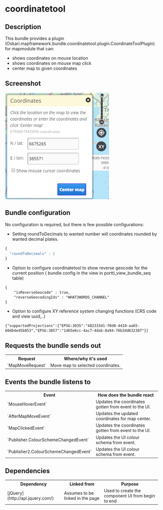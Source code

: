 # coordinatetool

## Description

This bundle provides a plugin (Oskari.mapframework.bundle.coordinatetool.plugin.CoordinateToolPlugin) for mapmodule that can:
* shows coordinates on mouse location
* shows coordinates on mouse map click
* center map to given coordinates


## Screenshot

![screenshot](coordinatetool.png)


## Bundle configuration

No configuration is required, but there is few possible configurations:

- Setting roundToDecimals to wanted number will coordinates rounded by wanted decimal plates. 

```javascript
{
  "roundToDecimals" : 2
}
```

- Option to configure coordinatetool to show reverse geocode for the current position
  ( bundle config in the view in portti_view_bundle_seq table)

````
{
    "isReverseGeocode" : true,
    "reverseGeocodingIds" : "WHAT3WORDS_CHANNEL"
}
````
    
- Option to configure XY reference system changing functions  (CRS code and view uuid,..)

````    
{"supportedProjections":{"EPSG:3035":"482333d1-f0d0-4410-aa65-60db4e45b853","EPSG:3857":"1d65e6cc-4ac7-4dab-8a94-76b3dd632307"}}
````
## Requests the bundle sends out

<table class="table">
  <tr>
    <th> Request </th><th> Where/why it's used</th>
  </tr>
  <tr>
    <td>`MapMoveRequest`</td><td> Move map to selected coordinates.</td>
  </tr>
</table>


## Events the bundle listens to

<table class="table">
  <tr>
    <th>Event</th><th>How does the bundle react</th>
  </tr>
  <tr>
    <td>`MouseHoverEvent`</td><td>Updates the coordinates gotten from event to the UI.</td>
  </tr>
  <tr>
    <td>`AfterMapMoveEvent`</td><td>Updates the updated coordinates for map center.</td>
  </tr>
  <tr>
    <td>`MapClickedEvent`</td><td>Updates the coordinates gotten from event to the UI.</td>
  </tr>
  <tr>
    <td>`Publisher.ColourSchemeChangedEvent`</td><td>Updates the UI colour schema from event.</td>
  </tr>
  <tr>
    <td>`Publisher2.ColourSchemeChangedEvent`</td><td>Updates the UI colour schema from event.</td>
  </tr>

</table>

## Dependencies

<table class="table">
  <tr>
    <th>Dependency</th><th>Linked from</th><th>Purpose</th>
  </tr>
  <tr>
    <td>[jQuery](http://api.jquery.com/)</td>
    <td>Assumes to be linked in the page</td>
    <td>Used to create the component UI from begin to end</td>
  </tr>
</table>
